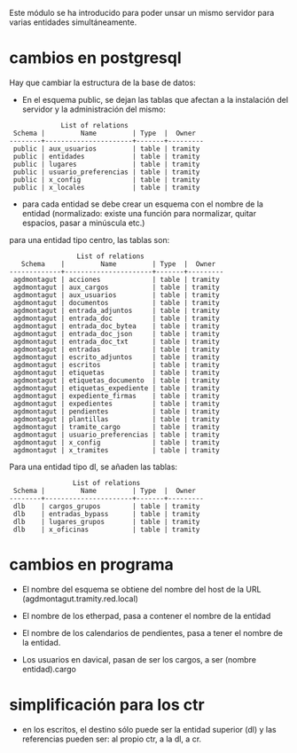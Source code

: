 Este módulo se ha introducido para poder unsar un mismo servidor para varias entidades simultáneamente.

cambios en postgresql
=====================

Hay que cambiar la estructura de la base de datos:

- En el esquema public, se dejan las tablas que afectan a la instalación del servidor y la administración del mismo:

```
             List of relations
 Schema |         Name         | Type  |  Owner  
--------+----------------------+-------+---------
 public | aux_usuarios         | table | tramity
 public | entidades            | table | tramity
 public | lugares              | table | tramity
 public | usuario_preferencias | table | tramity
 public | x_config             | table | tramity
 public | x_locales            | table | tramity
```

 - para cada entidad se debe crear un esquema con el nombre de la entidad (normalizado: existe una función para normalizar, quitar espacios, pasar a minúscula etc.)
 
 para una entidad tipo centro, las tablas son:

```
                 List of relations
   Schema    |         Name         | Type  |  Owner  
-------------+----------------------+-------+---------
 agdmontagut | acciones             | table | tramity
 agdmontagut | aux_cargos           | table | tramity
 agdmontagut | aux_usuarios         | table | tramity
 agdmontagut | documentos           | table | tramity
 agdmontagut | entrada_adjuntos     | table | tramity
 agdmontagut | entrada_doc          | table | tramity
 agdmontagut | entrada_doc_bytea    | table | tramity
 agdmontagut | entrada_doc_json     | table | tramity
 agdmontagut | entrada_doc_txt      | table | tramity
 agdmontagut | entradas             | table | tramity
 agdmontagut | escrito_adjuntos     | table | tramity
 agdmontagut | escritos             | table | tramity
 agdmontagut | etiquetas            | table | tramity
 agdmontagut | etiquetas_documento  | table | tramity
 agdmontagut | etiquetas_expediente | table | tramity
 agdmontagut | expediente_firmas    | table | tramity
 agdmontagut | expedientes          | table | tramity
 agdmontagut | pendientes           | table | tramity
 agdmontagut | plantillas           | table | tramity
 agdmontagut | tramite_cargo        | table | tramity
 agdmontagut | usuario_preferencias | table | tramity
 agdmontagut | x_config             | table | tramity
 agdmontagut | x_tramites           | table | tramity
```
 
 
 Para una entidad tipo dl, se añaden las tablas:
 
```
                List of relations
 Schema |         Name         | Type  |  Owner  
--------+----------------------+-------+---------
 dlb    | cargos_grupos        | table | tramity
 dlb    | entradas_bypass      | table | tramity
 dlb    | lugares_grupos       | table | tramity
 dlb    | x_oficinas           | table | tramity
```

cambios en programa
===================

- El nombre del esquema se obtiene del nombre del host de la URL (agdmontagut.tramity.red.local)

- El nombre de los etherpad, pasa a contener el nombre de la entidad
- El nombre de los calendarios de pendientes, pasa a tener el nombre de la entidad.

- Los usuarios en davical, pasan de ser los cargos, a ser (nombre entidad).cargo


simplificación para los ctr
===========================

- en los escritos, el destino sólo puede ser la entidad superior (dl) y las referencias pueden ser: al propio ctr, a la dl, a cr.


 